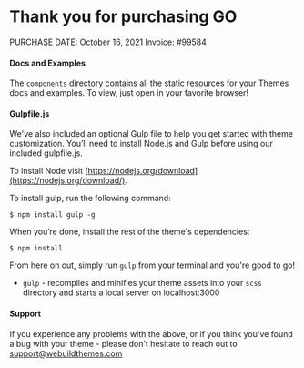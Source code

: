 # Thank you for purchasing GO #

PURCHASE DATE: October 16, 2021
Invoice: #99584

#### Docs and Examples

The `components` directory contains all the static resources for your Themes docs and examples. To view, just open in your favorite browser!


#### Gulpfile.js

We've also included an optional Gulp file to help you get started with theme customization. You’ll need to install Node.js and Gulp before using our included gulpfile.js.

To install Node visit [https://nodejs.org/download](https://nodejs.org/download/).

To install gulp, run the following command:

```
$ npm install gulp -g
```

When you’re done, install the rest of the theme's dependencies:

```
$ npm install
```

From here on out, simply run `gulp` from your terminal and you're good to go!

+ `gulp` - recompiles and minifies your theme assets into your `scss` directory and starts a local server on localhost:3000


#### Support

If you experience any problems with the above, or if you think you've found a bug with your theme - please don't hesitate to reach out to support@webuildthemes.com
